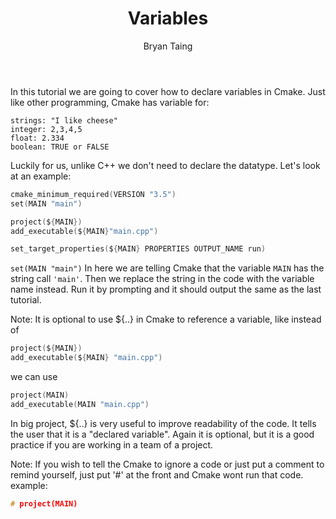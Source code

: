 ﻿---
title:  Variables
description: CMake
author: Bryan Taing
lastupdated: September 6 2023
---
In this tutorial we are going to cover how to declare variables in Cmake.
Just like other programming, Cmake has variable for:
```
strings: "I like cheese"
integer: 2,3,4,5
float: 2.334
boolean: TRUE or FALSE
```
Luckily for us, unlike C++ we don't need to declare the datatype. Let's look at an example:
```c
cmake_minimum_required(VERSION "3.5")
set(MAIN "main")

project(${MAIN})
add_executable(${MAIN}"main.cpp")

set_target_properties(${MAIN} PROPERTIES OUTPUT_NAME run)
```
`set(MAIN "main")` In here we are telling Cmake that the variable `MAIN` has the string call `'main'`. Then we replace the string in the code with the variable name instead. Run it by prompting and it should output the same as the last tutorial.

Note: It is optional to use ${..} in Cmake to reference a variable, like instead of 
```c
project(${MAIN})
add_executable(${MAIN} "main.cpp")
```
we can use 
```c
project(MAIN)
add_executable(MAIN "main.cpp")
```
In big project, ${..} is very useful to improve readability of the code. It tells the user that it is a "declared variable". Again it is optional, but it is a good practice if you are working in a team of a project.

Note: If you wish to tell the Cmake to ignore a code or just put a comment to remind yourself,  just put '#' at the front and Cmake wont run that code. example:
```c
# project(MAIN)
```

